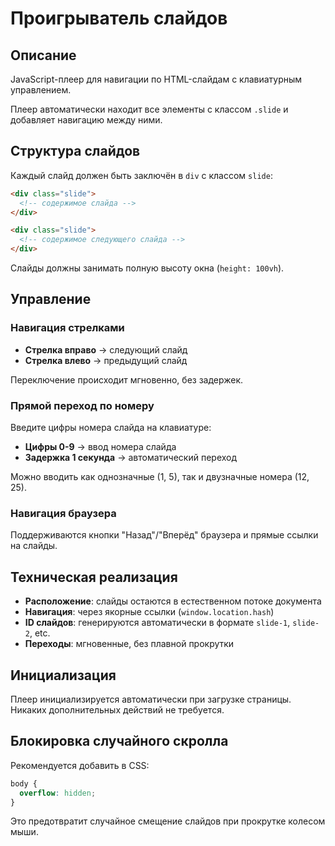 # Проигрыватель слайдов

## Описание

JavaScript-плеер для навигации по HTML-слайдам с клавиатурным управлением.

Плеер автоматически находит все элементы с классом `.slide` и добавляет навигацию между ними.

## Структура слайдов

Каждый слайд должен быть заключён в `div` с классом `slide`:

```html
<div class="slide">
  <!-- содержимое слайда -->
</div>

<div class="slide">
  <!-- содержимое следующего слайда -->
</div>
```

Слайды должны занимать полную высоту окна (`height: 100vh`).

## Управление

### Навигация стрелками

- **Стрелка вправо** → следующий слайд
- **Стрелка влево** → предыдущий слайд

Переключение происходит мгновенно, без задержек.

### Прямой переход по номеру

Введите цифры номера слайда на клавиатуре:
- **Цифры 0-9** → ввод номера слайда
- **Задержка 1 секунда** → автоматический переход

Можно вводить как однозначные (1, 5), так и двузначные номера (12, 25).

### Навигация браузера

Поддерживаются кнопки "Назад"/"Вперёд" браузера и прямые ссылки на слайды.

## Техническая реализация

- **Расположение**: слайды остаются в естественном потоке документа
- **Навигация**: через якорные ссылки (`window.location.hash`)
- **ID слайдов**: генерируются автоматически в формате `slide-1`, `slide-2`, etc.
- **Переходы**: мгновенные, без плавной прокрутки

## Инициализация

Плеер инициализируется автоматически при загрузке страницы. Никаких дополнительных действий не требуется.

## Блокировка случайного скролла

Рекомендуется добавить в CSS:

```css
body {
  overflow: hidden;
}
```

Это предотвратит случайное смещение слайдов при прокрутке колесом мыши.